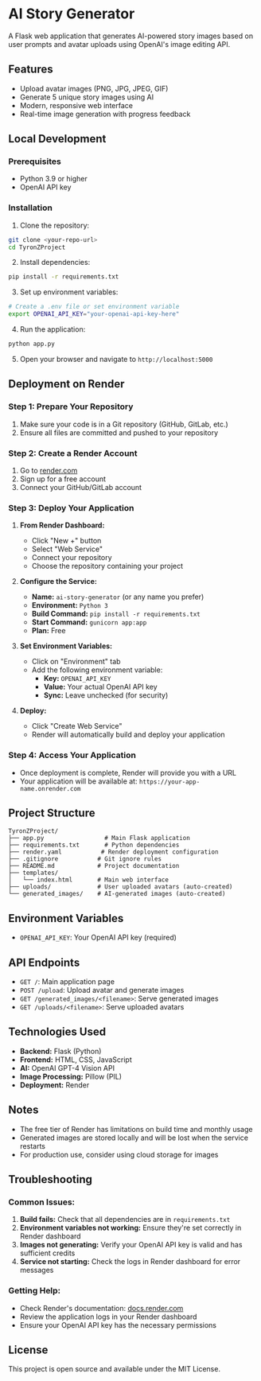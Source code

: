 # AI Story Generator

A Flask web application that generates AI-powered story images based on user prompts and avatar uploads using OpenAI's image editing API.

## Features

- Upload avatar images (PNG, JPG, JPEG, GIF)
- Generate 5 unique story images using AI
- Modern, responsive web interface
- Real-time image generation with progress feedback

## Local Development

### Prerequisites

- Python 3.9 or higher
- OpenAI API key

### Installation

1. Clone the repository:
```bash
git clone <your-repo-url>
cd TyronZProject
```

2. Install dependencies:
```bash
pip install -r requirements.txt
```

3. Set up environment variables:
```bash
# Create a .env file or set environment variable
export OPENAI_API_KEY="your-openai-api-key-here"
```

4. Run the application:
```bash
python app.py
```

5. Open your browser and navigate to `http://localhost:5000`

## Deployment on Render

### Step 1: Prepare Your Repository

1. Make sure your code is in a Git repository (GitHub, GitLab, etc.)
2. Ensure all files are committed and pushed to your repository

### Step 2: Create a Render Account

1. Go to [render.com](https://render.com)
2. Sign up for a free account
3. Connect your GitHub/GitLab account

### Step 3: Deploy Your Application

1. **From Render Dashboard:**
   - Click "New +" button
   - Select "Web Service"
   - Connect your repository
   - Choose the repository containing your project

2. **Configure the Service:**
   - **Name:** `ai-story-generator` (or any name you prefer)
   - **Environment:** `Python 3`
   - **Build Command:** `pip install -r requirements.txt`
   - **Start Command:** `gunicorn app:app`
   - **Plan:** Free

3. **Set Environment Variables:**
   - Click on "Environment" tab
   - Add the following environment variable:
     - **Key:** `OPENAI_API_KEY`
     - **Value:** Your actual OpenAI API key
     - **Sync:** Leave unchecked (for security)

4. **Deploy:**
   - Click "Create Web Service"
   - Render will automatically build and deploy your application

### Step 4: Access Your Application

- Once deployment is complete, Render will provide you with a URL
- Your application will be available at: `https://your-app-name.onrender.com`

## Project Structure

```
TyronZProject/
├── app.py                 # Main Flask application
├── requirements.txt       # Python dependencies
├── render.yaml           # Render deployment configuration
├── .gitignore           # Git ignore rules
├── README.md            # Project documentation
├── templates/
│   └── index.html       # Main web interface
├── uploads/             # User uploaded avatars (auto-created)
└── generated_images/    # AI-generated images (auto-created)
```

## Environment Variables

- `OPENAI_API_KEY`: Your OpenAI API key (required)

## API Endpoints

- `GET /`: Main application page
- `POST /upload`: Upload avatar and generate images
- `GET /generated_images/<filename>`: Serve generated images
- `GET /uploads/<filename>`: Serve uploaded avatars

## Technologies Used

- **Backend:** Flask (Python)
- **Frontend:** HTML, CSS, JavaScript
- **AI:** OpenAI GPT-4 Vision API
- **Image Processing:** Pillow (PIL)
- **Deployment:** Render

## Notes

- The free tier of Render has limitations on build time and monthly usage
- Generated images are stored locally and will be lost when the service restarts
- For production use, consider using cloud storage for images

## Troubleshooting

### Common Issues:

1. **Build fails:** Check that all dependencies are in `requirements.txt`
2. **Environment variables not working:** Ensure they're set correctly in Render dashboard
3. **Images not generating:** Verify your OpenAI API key is valid and has sufficient credits
4. **Service not starting:** Check the logs in Render dashboard for error messages

### Getting Help:

- Check Render's documentation: [docs.render.com](https://docs.render.com)
- Review the application logs in your Render dashboard
- Ensure your OpenAI API key has the necessary permissions

## License

This project is open source and available under the MIT License. 